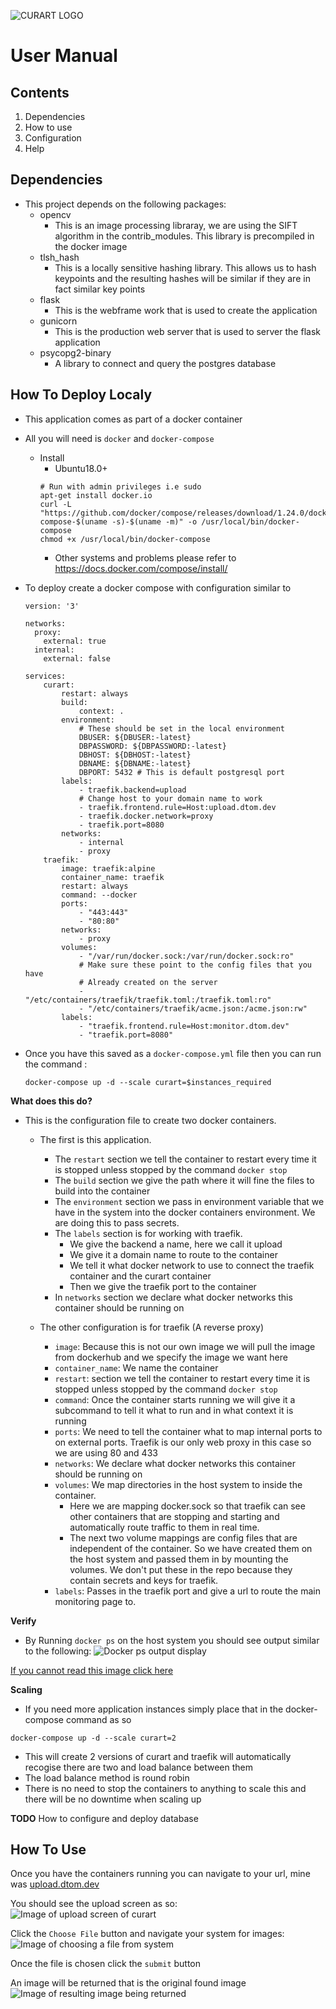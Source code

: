 ![CURART LOGO](https://gitlab.computing.dcu.ie/doylet9/2019-ca400-XXXX/raw/master/docs/blog/images/CURART_WIDE.png)

# User Manual

## Contents

1. Dependencies
2. How to use
3. Configuration
4. Help

## Dependencies
* This project depends on the following packages:
    - opencv
        - This is an image processing libraray, we are using the SIFT algorithm in the contrib_modules. This library is precompiled in the docker image
    - tlsh_hash
        - This is a locally sensitive hashing library. This allows us to hash keypoints and the resulting hashes will be similar if they are in fact similar key points
    - flask
        - This is the webframe work that is used to create the application
    - gunicorn
        - This is the production web server that is used to server the flask application
    - psycopg2-binary
        - A library to connect and query the postgres database


## How To Deploy Localy
* This application comes as part of a docker container
* All you will need is `docker` and `docker-compose`
    * Install
        * Ubuntu18.0+ 
        ``` 
        # Run with admin privileges i.e sudo
        apt-get install docker.io
        curl -L "https://github.com/docker/compose/releases/download/1.24.0/docker-compose-$(uname -s)-$(uname -m)" -o /usr/local/bin/docker-compose
        chmod +x /usr/local/bin/docker-compose
        ```
        * Other systems and problems please refer to https://docs.docker.com/compose/install/

* To deploy create a docker compose with configuration similar to
    ```
    version: '3'

    networks:
      proxy:
        external: true
      internal:
        external: false

    services:
        curart:
            restart: always
            build:
                context: .
            environment:
                # These should be set in the local environment
                DBUSER: ${DBUSER:-latest}
                DBPASSWORD: ${DBPASSWORD:-latest}
                DBHOST: ${DBHOST:-latest}
                DBNAME: ${DBNAME:-latest}
                DBPORT: 5432 # This is default postgresql port
            labels:
                - traefik.backend=upload
                # Change host to your domain name to work
                - traefik.frontend.rule=Host:upload.dtom.dev
                - traefik.docker.network=proxy
                - traefik.port=8080
            networks:
                - internal
                - proxy
        traefik:
            image: traefik:alpine
            container_name: traefik
            restart: always
            command: --docker
            ports:
                - "443:443"
                - "80:80"
            networks:
                - proxy
            volumes:
                - "/var/run/docker.sock:/var/run/docker.sock:ro"
                # Make sure these point to the config files that you have 
                # Already created on the server
                - "/etc/containers/traefik/traefik.toml:/traefik.toml:ro"
                - "/etc/containers/traefik/acme.json:/acme.json:rw"
            labels:
                - "traefik.frontend.rule=Host:monitor.dtom.dev"
                - "traefik.port=8080"

    ```
    
* Once you have this saved as a `docker-compose.yml` file then you can run the command :
    ```
    docker-compose up -d --scale curart=$instances_required 
    ```

**What does this do?**
* This is the configuration file to create two docker containers.
    * The first is this application.
        * The `restart` section we tell the container to restart every time it is stopped unless stopped by the command `docker stop` 
        * The `build` section we give the path where it will fine the files to build into the container
        * The `environment` section we pass in environment variable that we have in the system into the docker containers environment. We are doing this to pass secrets.
       * The `labels` section is for working with traefik. 
            - We give the backend a name, here we call it upload
            - We give it a domain name to route to the container
            - We tell it what docker network to use to connect the traefik container and the curart container
            - Then we give the traefik port to the container
        * In `networks` section we declare what docker networks this container should be running on

    * The other configuration is for traefik (A reverse proxy)
        * `image`: Because this is not our own image we will pull the image from dockerhub and we specify the image we want here
        * `container_name`: We name the container
        * `restart`: section we tell the container to restart every time it is stopped unless stopped by the command `docker stop` 
        * `command`: Once the container starts running we will give it a subcommand to tell it what to run and in what context it is running
        * `ports`: We need to tell the container what to map internal ports to on external ports. Traefik is our only web proxy in this case so we are using 80 and 433
        * `networks`: We declare what docker networks this container should be running on
        * `volumes`: We map directories in the host system to inside the container. 
            - Here we are mapping docker.sock so that traefik can see other containers that are stopping and starting and automatically route traffic to them in real time.
            - The next two volume mappings are config files that are independent of the container. So we have created them on the host system and passed them in by mounting the volumes. We don't put these in the repo because they contain secrets and keys for traefik.
        * `labels`: Passes in the traefik port and give a url to route the main monitoring page to.

**Verify**
* By Running `docker ps` on the host system you should see output similar to the following:
![Docker ps output display](https://gitlab.computing.dcu.ie/doylet9/2019-ca400-doylet9/raw/master/docs/documentation/images/docker_ps_display.png)

[If you cannot read this image click here](https://gitlab.computing.dcu.ie/doylet9/2019-ca400-doylet9/raw/master/docs/documentation/images/docker_ps_display.png)

**Scaling**
* If you need more application instances simply place that in the docker-compose command as so
```
docker-compose up -d --scale curart=2
```
* This will create 2 versions of curart and traefik will automatically recogise there are two and load balance between them
* The load balance method is round robin
* There is no need to stop the containers to anything to scale this and there will be no downtime when scaling up


**TODO** How to configure and deploy database

## How To Use

Once you have the containers running you can navigate to your url, mine was [upload.dtom.dev](upload.dtom.dev)

You should see the upload screen as so:
![Image of upload screen of curart](https://gitlab.computing.dcu.ie/doylet9/2019-ca400-doylet9/raw/master/docs/documentation/images/upload_screen.png)

Click the `Choose File` button and navigate your system for images:
![Image of choosing a file from system](https://gitlab.computing.dcu.ie/doylet9/2019-ca400-doylet9/raw/master/docs/documentation/images/choose_file.png)

Once the file is chosen click the `submit` button

An image will be returned that is the original found image
![Image of resulting image being returned](https://gitlab.computing.dcu.ie/doylet9/2019-ca400-doylet9/raw/master/docs/documentation/images/results_screen.png)

